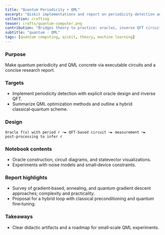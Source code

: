 ```yaml
---
title: "Quantum Periodicity + QML"
excerpt: "Qiskit implementations and report on periodicity detection and QML.<br/><img src='/images/crafts/particule.png'>"
collection: crafting
teaser: crafts/quantum-computer.png
contribution: "Bridges theory to practice: oracles, inverse QFT circuits, and a QML survey with hybrid proposals."
subtitle: "quantum · QML"
tags: [quantum computing, qiskit, theory, machine learning]
---
```


### Purpose
Make quantum periodicity and QML concrete via executable circuits and a concise research report.

### Targets
- Implement periodicity detection with explicit oracle design and inverse QFT.
- Summarize QML optimization methods and outline a hybrid classical‑quantum scheme.

### Design
```text
Oracle f(x) with period r ─► QFT-based circuit ─► measurement ─► post‑processing to infer r
```

### Notebook contents
- Oracle construction, circuit diagrams, and statevector visualizations.
- Experiments with noise models and small‑device constraints.

### Report highlights
- Survey of gradient‑based, annealing, and quantum gradient descent approaches; complexity and practicality.
- Proposal for a hybrid loop with classical preconditioning and quantum fine‑tuning.

### Takeaways
- Clear didactic artifacts and a roadmap for small‑scale QML experiments.
